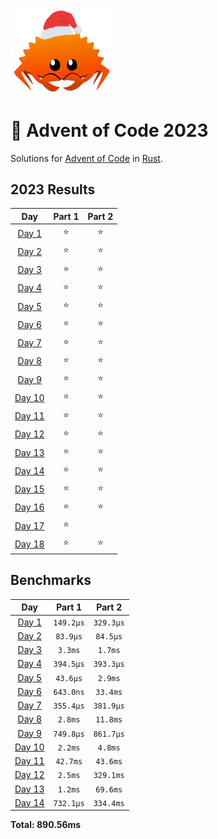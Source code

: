 <img src="./.assets/christmas_ferris.png" width="164">

# 🎄 Advent of Code 2023

Solutions for [Advent of Code](https://adventofcode.com/) in [Rust](https://www.rust-lang.org/).

<!--- advent_readme_stars table --->
## 2023 Results

| Day | Part 1 | Part 2 |
| :---: | :---: | :---: |
| [Day 1](https://adventofcode.com/2023/day/1) | ⭐ | ⭐ |
| [Day 2](https://adventofcode.com/2023/day/2) | ⭐ | ⭐ |
| [Day 3](https://adventofcode.com/2023/day/3) | ⭐ | ⭐ |
| [Day 4](https://adventofcode.com/2023/day/4) | ⭐ | ⭐ |
| [Day 5](https://adventofcode.com/2023/day/5) | ⭐ | ⭐ |
| [Day 6](https://adventofcode.com/2023/day/6) | ⭐ | ⭐ |
| [Day 7](https://adventofcode.com/2023/day/7) | ⭐ | ⭐ |
| [Day 8](https://adventofcode.com/2023/day/8) | ⭐ | ⭐ |
| [Day 9](https://adventofcode.com/2023/day/9) | ⭐ | ⭐ |
| [Day 10](https://adventofcode.com/2023/day/10) | ⭐ | ⭐ |
| [Day 11](https://adventofcode.com/2023/day/11) | ⭐ | ⭐ |
| [Day 12](https://adventofcode.com/2023/day/12) | ⭐ | ⭐ |
| [Day 13](https://adventofcode.com/2023/day/13) | ⭐ | ⭐ |
| [Day 14](https://adventofcode.com/2023/day/14) | ⭐ | ⭐ |
| [Day 15](https://adventofcode.com/2023/day/15) | ⭐ | ⭐ |
| [Day 16](https://adventofcode.com/2023/day/16) | ⭐ | ⭐ |
| [Day 17](https://adventofcode.com/2023/day/17) | ⭐ |   |
| [Day 18](https://adventofcode.com/2023/day/18) | ⭐ | ⭐ |
<!--- advent_readme_stars table --->

<!--- benchmarking table --->
## Benchmarks

| Day | Part 1 | Part 2 |
| :---: | :---: | :---:  |
| [Day 1](./src/bin/01.rs) | `149.2µs` | `329.3µs` |
| [Day 2](./src/bin/02.rs) | `83.9µs` | `84.5µs` |
| [Day 3](./src/bin/03.rs) | `3.3ms` | `1.7ms` |
| [Day 4](./src/bin/04.rs) | `394.5µs` | `393.3µs` |
| [Day 5](./src/bin/05.rs) | `43.6µs` | `2.9ms` |
| [Day 6](./src/bin/06.rs) | `643.0ns` | `33.4ms` |
| [Day 7](./src/bin/07.rs) | `355.4µs` | `381.9µs` |
| [Day 8](./src/bin/08.rs) | `2.8ms` | `11.8ms` |
| [Day 9](./src/bin/09.rs) | `749.8µs` | `861.7µs` |
| [Day 10](./src/bin/10.rs) | `2.2ms` | `4.8ms` |
| [Day 11](./src/bin/11.rs) | `42.7ms` | `43.6ms` |
| [Day 12](./src/bin/12.rs) | `2.5ms` | `329.1ms` |
| [Day 13](./src/bin/13.rs) | `1.2ms` | `69.6ms` |
| [Day 14](./src/bin/14.rs) | `732.1µs` | `334.4ms` |

**Total: 890.56ms**
<!--- benchmarking table --->

